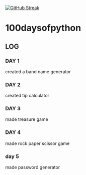 [![GitHub Streak](https://streak-stats.demolab.com/?user=Alansaji2003)](https://git.io/streak-stats)
# 100daysofpython
## LOG
### DAY 1
created a band name generator
### DAY 2
created tip calculator
### DAY 3
made treasure game
### DAY 4
made rock paper scissor game
### day 5 
made password generator
